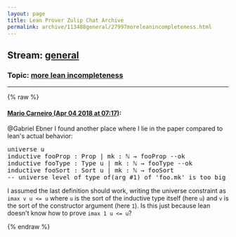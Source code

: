 ```yaml
---
layout: page
title: Lean Prover Zulip Chat Archive 
permalink: archive/113488general/27997moreleanincompleteness.html
---
```


## Stream: [general](index.html)
### Topic: [more lean incompleteness](27997moreleanincompleteness.html)

---


{% raw %}
#### [ Mario Carneiro (Apr 04 2018 at 07:17)](https://leanprover.zulipchat.com/#narrow/stream/113488-general/topic/more%20lean%20incompleteness/near/124609074):
<p><span class="user-mention" data-user-id="110043">@Gabriel Ebner</span> I found another place where I lie in the paper compared to lean's actual behavior:</p>
<div class="codehilite"><pre><span></span>universe u
inductive fooProp : Prop | mk : ℕ → fooProp --ok
inductive fooType : Type u | mk : ℕ → fooType --ok
inductive fooSort : Sort u | mk : ℕ → fooSort
-- universe level of type_of(arg #1) of &#39;foo.mk&#39; is too big for the corresponding inductive datatype
</pre></div>


<p>I assumed the last definition should work, writing the universe constraint as <code>imax v u &lt;= u</code> where <code>u</code> is the sort of the inductive type itself (here <code>u</code>) and <code>v</code> is the sort of the constructor argument (here <code>1</code>). Is this just because lean doesn't know how to prove <code>imax 1 u &lt;= u</code>?</p>


{% endraw %}
